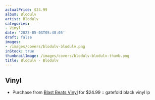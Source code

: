 ```yaml
---
actualPrice: $24.99
album: Blodulv
artist: Blodulv
categories:
- Vinyl
date: '2025-05-03T05:48:05'
draft: false
images:
- /images/covers/blodulv-blodulv.png
inStock: true
thumbnailImage: /images/covers/blodulv-blodulv-thumb.png
title: Blodulv - Blodulv
---
```


## Vinyl
* Purchase from [Blast Beats Vinyl](https://blastbeatsvinyl.com/products/blodulv-blodulv-gatefold-black-vinyl-lp) for $24.99 :: gatefold black vinyl lp
